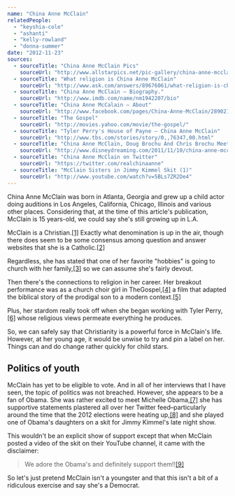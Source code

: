 ```yaml
---
name: "China Anne McClain"
relatedPeople:
  - "keyshia-cole"
  - "ashanti"
  - "kelly-rowland"
  - "donna-summer"
date: "2012-11-23"
sources:
  - sourceTitle: "China Anne McClain Pics"
    sourceUrl: "http://www.allstarpics.net/pic-gallery/china-anne-mcclain-pics.htm"
  - sourceTitle: "What religion is China Anne McClain"
    sourceUrl: "http://www.ask.com/answers/89676061/what-religion-is-china-anne-mcclain"
  - sourceTitle: "China Anne McClain – Biography."
    sourceUrl: "http://www.imdb.com/name/nm1942207/bio"
  - sourceTitle: "China Anne McCalain – About"
    sourceUrl: "http://www.facebook.com/pages/China-Anne-McClain/289021817790823?sk=info"
  - sourceTitle: "The Gospel"
    sourceUrl: "http://movies.yahoo.com/movie/the-gospel/"
  - sourceTitle: "Tyler Perry's House of Payne – China Anne McClain"
    sourceUrl: "http://www.tbs.com/stories/story/0,,76347,00.html"
  - sourceTitle: "China Anne McClain, Doug Brochu And Chris Brochu Meet First Lady Michelle Obama"
    sourceUrl: "http://www.disneydreaming.com/2011/11/10/china-anne-mcclain-doug-brochu-and-chris-brochu-meet-first-lady-michelle-obama/"
  - sourceTitle: "China Anne McClain on Twitter"
    sourceUrl: "https://twitter.com/realchinaanne"
  - sourceTitle: "McClain Sisters in Jimmy Kimmel Skit (1)"
    sourceUrl: "http://www.youtube.com/watch?v=5BLs7ZR2De4"
---
```


China Anne McClain was born in Atlanta, Georgia and grew up a child actor doing auditions in Los Angeles, California, Chicago, Illinois and various other places. Considering that, at the time of this article's publication, McClain is 15 years-old, we could say she's still growing up in L.A.

McClain is a Christian.<a class="source-citation" href="#http://www.allstarpics.net/pic-gallery/china-anne-mcclain-pics.htm" title="China Anne McClain Pics">[1]</a> Exactly what denomination is up in the air, though there does seem to be some consensus among question and answer websites that she is a Catholic.<a class="source-citation" href="#http://www.ask.com/answers/89676061/what-religion-is-china-anne-mcclain" title="What religion is China Anne McClain">[2]</a>

Regardless, she has stated that one of her favorite "hobbies" is going to church with her family,<a class="source-citation" href="#http://www.imdb.com/name/nm1942207/bio" title="China Anne McClain – Biography.">[3]</a> so we can assume she's fairly devout.

Then there's the connections to religion in her career. Her breakout performance was as a church choir girl in TheGospel,<a class="source-citation" href="#http://www.facebook.com/pages/China-Anne-McClain/289021817790823?sk=info" title="China Anne McCalain – About">[4]</a> a film that adapted the biblical story of the prodigal son to a modern context.<a class="source-citation" href="#http://movies.yahoo.com/movie/the-gospel/" title="The Gospel">[5]</a>

Plus, her stardom really took off when she began working with Tyler Perry,<a class="source-citation" href="#http://www.tbs.com/stories/story/0,,76347,00.html" title="Tyler Perry&apos;s House of Payne – China Anne McClain">[6]</a> whose religious views permeate everything he produces.

So, we can safely say that Christianity is a powerful force in McClain's life. However, at her young age, it would be unwise to try and pin a label on her. Things can and do change rather quickly for child stars.


## Politics of youth

McClain has yet to be eligible to vote. And in all of her interviews that I have seen, the topic of politics was not breached. However, she appears to be a fan of Obama. She was rather excited to meet Michelle Obama,<a class="source-citation" href="#http://www.disneydreaming.com/2011/11/10/china-anne-mcclain-doug-brochu-and-chris-brochu-meet-first-lady-michelle-obama/" title="China Anne McClain, Doug Brochu And Chris Brochu Meet First Lady Michelle Obama">[7]</a> she has supportive statements plastered all over her Twitter feed–particularly around the time that the 2012 elections were heating up,<a class="source-citation" href="#https://twitter.com/realchinaanne" title="China Anne McClain on Twitter">[8]</a> and she played one of Obama's daughters on a skit for Jimmy Kimmel's late night show.

This wouldn't be an explicit show of support except that when McClain posted a video of the skit on their YouTube channel, it came with the disclaimer:

>We adore the Obama's and definitely support them!!<a class="source-citation" href="#http://www.youtube.com/watch?v=5BLs7ZR2De4" title="McClain Sisters in Jimmy Kimmel Skit (1)">[9]</a>

So let's just pretend McClain isn't a youngster and that this isn't a bit of a ridiculous exercise and say she's a Democrat.